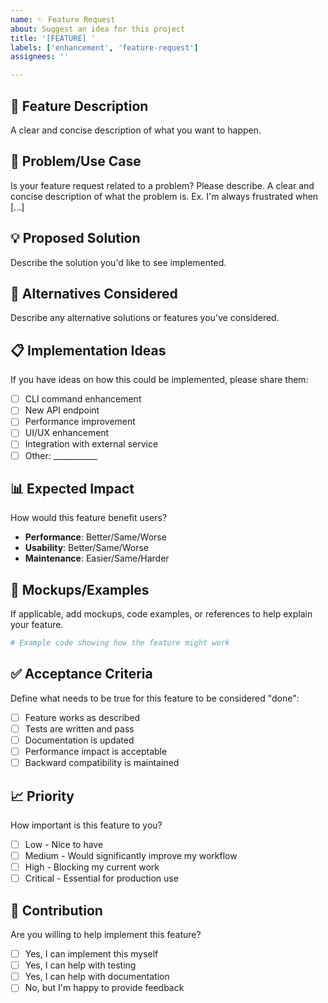 ```yaml
---
name: ✨ Feature Request
about: Suggest an idea for this project
title: '[FEATURE] '
labels: ['enhancement', 'feature-request']
assignees: ''

---
```


## 🚀 **Feature Description**
A clear and concise description of what you want to happen.

## 🎯 **Problem/Use Case**
Is your feature request related to a problem? Please describe.
A clear and concise description of what the problem is. Ex. I'm always frustrated when [...]

## 💡 **Proposed Solution**
Describe the solution you'd like to see implemented.

## 🔄 **Alternatives Considered**
Describe any alternative solutions or features you've considered.

## 📋 **Implementation Ideas**
If you have ideas on how this could be implemented, please share them:

- [ ] CLI command enhancement
- [ ] New API endpoint
- [ ] Performance improvement
- [ ] UI/UX enhancement
- [ ] Integration with external service
- [ ] Other: ___________

## 📊 **Expected Impact**
How would this feature benefit users?

- **Performance**: Better/Same/Worse
- **Usability**: Better/Same/Worse  
- **Maintenance**: Easier/Same/Harder

## 🎨 **Mockups/Examples**
If applicable, add mockups, code examples, or references to help explain your feature.

```python
# Example code showing how the feature might work
```

## ✅ **Acceptance Criteria**
Define what needs to be true for this feature to be considered "done":

- [ ] Feature works as described
- [ ] Tests are written and pass
- [ ] Documentation is updated
- [ ] Performance impact is acceptable
- [ ] Backward compatibility is maintained

## 📈 **Priority**
How important is this feature to you?

- [ ] Low - Nice to have
- [ ] Medium - Would significantly improve my workflow
- [ ] High - Blocking my current work
- [ ] Critical - Essential for production use

## 🤝 **Contribution**
Are you willing to help implement this feature?

- [ ] Yes, I can implement this myself
- [ ] Yes, I can help with testing
- [ ] Yes, I can help with documentation
- [ ] No, but I'm happy to provide feedback